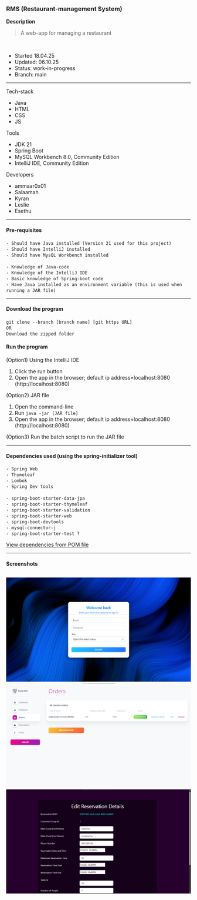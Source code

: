 ### RMS (Restaurant-management System)

**Description**
> A web-app for managing a restaurant 

<br>

- Started	18.04.25
- Updated: 	06.10.25
- Status: 	work-in-progress
- Branch: 	main
---

Tech-stack
- Java 
- HTML
- CSS
- JS

Tools 
- JDK 21
- Spring Boot
- MySQL Workbench 8.0, Community Edition
- IntelliJ IDE, Community Edition

Developers
  + ammaar0x01
  + Salaamah
  + Kyran
  + Leslie
  + Esethu				
---

#### Pre-requisites 
```
- Should have Java installed (Version 21 used for this project)
- Should have IntelliJ installed 
- Should have MysQL Workbench installed 

- Knowledge of Java-code
- Knowledge of the IntelliJ IDE
- Basic knowledge of Spring-boot code
- Have Java installed as an environment variable (this is used when running a JAR file)
```
---


#### Download the program
```
git clone --branch [branch name] [git https URL] 
OR
Download the zipped folder
```

#### Run the program
(Option1) Using the IntelliJ IDE
1. Click the run button
2. Open the app in the browser; default ip address=localhost:8080 (http://localhost:8080)

(Option2) JAR file
1. Open the command-line
2. Run `java -jar [JAR file]`
3. Open the app in the browser; default ip address=localhost:8080 (http://localhost:8080)

(Option3) Run the batch script to run the JAR file

---

#### Dependencies used (using the spring-initializer tool)
```
- Spring Web
- Thymeleaf
- Lombok
- Spring Dev tools

- spring-boot-starter-data-jpa
- spring-boot-starter-thymeleaf
- spring-boot-starter-validation
- spring-boot-starter-web
- spring-boot-devtools
- mysql-connector-j
- spring-boot-starter-test ?
``` 
<a href="./pom.xml">View dependencies from POM file</a>

---


#### Screenshots
![sshot1.png](screenshots%2Fsshot1.png)
![sshot2.png](screenshots%2Fsshot2.png)
![sshot3.png](screenshots%2Fsshot3.png)
---
